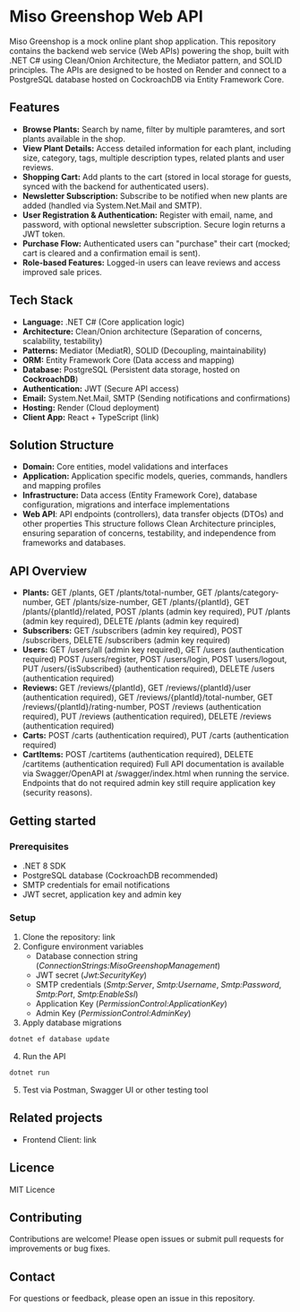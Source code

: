 # Miso Greenshop Web API
Miso Greenshop is a mock online plant shop application. This repository contains the backend web service (Web APIs) powering the shop, built with .NET C# using Clean/Onion Architecture, the Mediator pattern, and SOLID principles. The APIs are designed to be hosted on Render and connect to a PostgreSQL database hosted on CockroachDB via Entity Framework Core.

## Features
- **Browse Plants:** Search by name, filter by multiple paramteres, and sort plants available in the shop.
- **View Plant Details:** Access detailed information for each plant, including size, category, tags, multiple description types, related plants and user reviews.
- **Shopping Cart:** Add plants to the cart (stored in local storage for guests, synced with the backend for authenticated users).
- **Newsletter Subscription:** Subscribe to be notified when new plants are added (handled via System.Net.Mail and SMTP).
- **User Registration & Authentication:** Register with email, name, and password, with optional newsletter subscription. Secure login returns a JWT token.
- **Purchase Flow:** Authenticated users can "purchase" their cart (mocked; cart is cleared and a confirmation email is sent).
- **Role-based Features:** Logged-in users can leave reviews and access improved sale prices.

## Tech Stack
- **Language:** .NET C# (Core application logic)
- **Architecture:** Clean/Onion architecture (Separation of concerns, scalability, testability)
- **Patterns:** Mediator (MediatR), SOLID (Decoupling, maintainability)
- **ORM:** Entity Framework Core (Data access and mapping)
- **Database:** PostgreSQL (Persistent data storage, hosted on **CockroachDB**)
- **Authentication:** JWT (Secure API access)
- **Email:** System.Net.Mail, SMTP (Sending notifications and confirmations)
- **Hosting:** Render (Cloud deployment)
- **Client App:** React + TypeScript (link)

## Solution Structure
- **Domain:** Core entities, model validations and interfaces
- **Application:** Application specific models, queries, commands, handlers and mapping profiles
- **Infrastructure:** Data access (Entity Framework Core), database configuration, migrations and interface implementations
- **Web API**: API endpoints (controllers), data transfer objects (DTOs) and other properties
This structure follows Clean Architecture principles, ensuring separation of concerns, testability, and independence from frameworks and databases.

## API Overview
- **Plants:** GET /plants, GET /plants/total-number, GET /plants/category-number, GET /plants/size-number, GET /plants/{plantId}, GET /plants/{plantId}/related, POST /plants (admin key required), PUT /plants (admin key required), DELETE /plants (admin key required)
- **Subscribers:** GET /subscribers (admin key required), POST /subscribers, DELETE /subscribers (admin key required)
- **Users:** GET /users/all (admin key required), GET /users (authentication required) POST /users/register, POST /users/login, POST \users/logout, PUT /users/{isSubscribed} (authentication required), DELETE /users (authentication required)
- **Reviews:** GET /reviews/{plantId}, GET /reviews/{plantId}/user (authentication required), GET /reviews/{plantId}/total-number, GET /reviews/{plantId}/rating-number, POST /reviews (authentication required), PUT /reviews (authentication required), DELETE /reviews (authentication required)
- **Carts:** POST /carts (authentication required), PUT /carts (authentication required)
- **CartItems:** POST /cartitems (authentication required), DELETE /cartitems (authentication required)
Full API documentation is available via Swagger/OpenAPI at /swagger/index.html when running the service. Endpoints that do not required admin key still require application key (security reasons).

## Getting started
### Prerequisites
- .NET 8 SDK
- PostgreSQL database (CockroachDB recommended)
- SMTP credentials for email notifications
- JWT secret, application key and admin key
### Setup
1. Clone the repository: link
2. Configure environment variables
    - Database connection string (_ConnectionStrings:MisoGreenshopManagement_)
    - JWT secret (_Jwt:SecurityKey_)
    - SMTP credentials (_Smtp:Server_, _Smtp:Username_, _Smtp:Password_, _Smtp:Port_, _Smtp:EnableSsl_)
    - Application Key (_PermissionControl:ApplicationKey_)
    - Admin Key (_PermissionControl:AdminKey_)
3. Apply database migrations
```bash
dotnet ef database update
```
4. Run the API
```bash
dotnet run
```
5. Test via Postman, Swagger UI or other testing tool

## Related projects
- Frontend Client: link

## Licence
MIT Licence

## Contributing
Contributions are welcome! Please open issues or submit pull requests for improvements or bug fixes.

## Contact
For questions or feedback, please open an issue in this repository.
